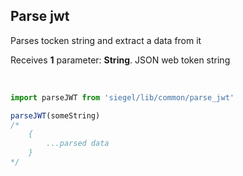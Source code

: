 ## Parse jwt

Parses tocken string and extract a data from it<br />

Receives **1** parameter: **String**. JSON web token string

<br />

```js
import parseJWT from 'siegel/lib/common/parse_jwt'

parseJWT(someString)
/*
    {
        ...parsed data
    }
*/

```